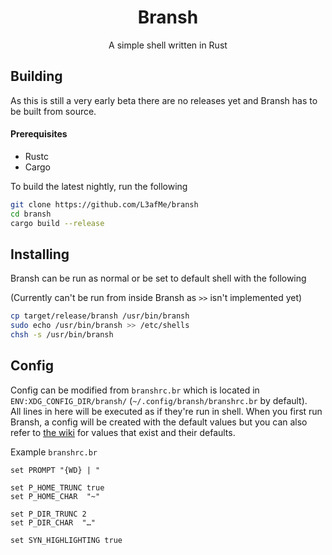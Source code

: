 <p align="center">
    <h1 align="center">Bransh</h1>
    <p align="center">A simple shell written in Rust</p>
</p>

## Building

As this is still a very early beta there are no releases yet and Bransh has to be built from source.

#### Prerequisites
 - Rustc
 - Cargo

To build the latest nightly, run the following
```sh
git clone https://github.com/L3afMe/bransh
cd bransh
cargo build --release
```

## Installing

Bransh can be run as normal or be set to default shell with the following

(Currently can't be run from inside Bransh as `>>` isn't implemented yet)
```sh
cp target/release/bransh /usr/bin/bransh
sudo echo /usr/bin/bransh >> /etc/shells
chsh -s /usr/bin/bransh
```

## Config

Config can be modified from `branshrc.br` which is located in `ENV:XDG_CONFIG_DIR/bransh/` (`~/.config/bransh/branshrc.br` by default).<br>
All lines in here will be executed as if they're run in shell. When you first run Bransh, a config will be created with the default values but you can also refer to [the wiki](https://github.com/L3afMe/bransh/wiki/Options) for values that exist and their defaults.

Example `branshrc.br`
```
set PROMPT "{WD} | "                                                                                                            
                                                                                                                                
set P_HOME_TRUNC true                                                                                                           
set P_HOME_CHAR  "~"                                                                                                            
                                                                                                                                 
set P_DIR_TRUNC 2                                                                                                               
set P_DIR_CHAR  "…"                                                                                                             
                                                                                                                                 
set SYN_HIGHLIGHTING true
```
